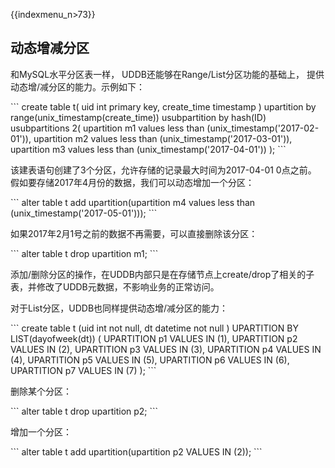{{indexmenu_n>73}}

## 动态增减分区

和MySQL水平分区表一样， UDDB还能够在Range/List分区功能的基础上， 提供动态增/减分区的能力。示例如下：

\`\`\` create table t( uid int primary key, create\_time timestamp )
upartition by range(unix\_timestamp(create\_time)) usubpartition by
hash(ID) usubpartitions 2( upartition m1 values less than
(unix\_timestamp('2017-02-01')), upartition m2 values less than
(unix\_timestamp('2017-03-01')), upartition m3 values less than
(unix\_timestamp('2017-04-01')) ); \`\`\`

该建表语句创建了3个分区，允许存储的记录最大时间为2017-04-01 0点之前。 假如要存储2017年4月份的数据，我们可以动态增加一个分区：

\`\`\` alter table t add upartition(upartition m4 values less than
(unix\_timestamp('2017-05-01'))); \`\`\`

如果2017年2月1号之前的数据不再需要，可以直接删除该分区：

\`\`\` alter table t drop upartition m1; \`\`\`

添加/删除分区的操作，在UDDB内部只是在存储节点上create/drop了相关的子表，并修改了UDDB元数据，不影响业务的正常访问。

对于List分区，UDDB也同样提供动态增/减分区的能力：

\`\`\` create table t (uid int not null, dt datetime not null )
UPARTITION BY LIST(dayofweek(dt)) ( UPARTITION p1 VALUES IN (1),
UPARTITION p2 VALUES IN (2), UPARTITION p3 VALUES IN (3), UPARTITION p4
VALUES IN (4), UPARTITION p5 VALUES IN (5), UPARTITION p6 VALUES IN (6),
UPARTITION p7 VALUES IN (7) ); \`\`\`

删除某个分区：

\`\`\` alter table t drop upartition p2; \`\`\`

增加一个分区：

\`\`\` alter table t add upartition(upartition p2 VALUES IN (2)); \`\`\`
